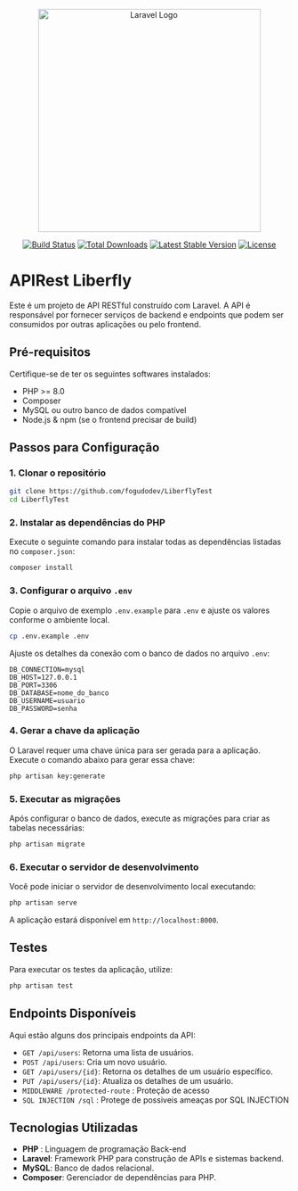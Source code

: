 <p align="center"><a href="https://laravel.com" target="_blank"><img src="https://raw.githubusercontent.com/laravel/art/master/logo-lockup/5%20SVG/2%20CMYK/1%20Full%20Color/laravel-logolockup-cmyk-red.svg" width="400" alt="Laravel Logo"></a></p>

<p align="center">
<a href="https://github.com/laravel/framework/actions"><img src="https://github.com/laravel/framework/workflows/tests/badge.svg" alt="Build Status"></a>
<a href="https://packagist.org/packages/laravel/framework"><img src="https://img.shields.io/packagist/dt/laravel/framework" alt="Total Downloads"></a>
<a href="https://packagist.org/packages/laravel/framework"><img src="https://img.shields.io/packagist/v/laravel/framework" alt="Latest Stable Version"></a>
<a href="https://packagist.org/packages/laravel/framework"><img src="https://img.shields.io/packagist/l/laravel/framework" alt="License"></a>
</p>


# APIRest Liberfly

Este é um projeto de API RESTful construído com Laravel. A API é responsável por fornecer serviços de backend e endpoints que podem ser consumidos por outras aplicações ou pelo frontend.

## Pré-requisitos

Certifique-se de ter os seguintes softwares instalados:

- PHP >= 8.0
- Composer
- MySQL ou outro banco de dados compatível
- Node.js & npm (se o frontend precisar de build)

## Passos para Configuração

### 1. Clonar o repositório

```bash
git clone https://github.com/fogudodev/LiberflyTest
cd LiberflyTest
```

### 2. Instalar as dependências do PHP

Execute o seguinte comando para instalar todas as dependências listadas no `composer.json`:

```bash
composer install
```

### 3. Configurar o arquivo `.env`

Copie o arquivo de exemplo `.env.example` para `.env` e ajuste os valores conforme o ambiente local.

```bash
cp .env.example .env
```

Ajuste os detalhes da conexão com o banco de dados no arquivo `.env`:

```plaintext
DB_CONNECTION=mysql
DB_HOST=127.0.0.1
DB_PORT=3306
DB_DATABASE=nome_do_banco
DB_USERNAME=usuario
DB_PASSWORD=senha
```

### 4. Gerar a chave da aplicação

O Laravel requer uma chave única para ser gerada para a aplicação. Execute o comando abaixo para gerar essa chave:

```bash
php artisan key:generate
```

### 5. Executar as migrações

Após configurar o banco de dados, execute as migrações para criar as tabelas necessárias:

```bash
php artisan migrate
```

### 6. Executar o servidor de desenvolvimento

Você pode iniciar o servidor de desenvolvimento local executando:

```bash
php artisan serve
```

A aplicação estará disponível em `http://localhost:8000`.

## Testes

Para executar os testes da aplicação, utilize:

```bash
php artisan test
```

## Endpoints Disponíveis

Aqui estão alguns dos principais endpoints da API:

- `GET /api/users`: Retorna uma lista de usuários.
- `POST /api/users`: Cria um novo usuário.
- `GET /api/users/{id}`: Retorna os detalhes de um usuário específico.
- `PUT /api/users/{id}`: Atualiza os detalhes de um usuário.
- `MIDDLEWARE /protected-route` : Proteção de acesso 
- `SQL INJECTION /sql` : Protege de possiveis ameaças por SQL INJECTION

## Tecnologias Utilizadas

- **PHP** : Linguagem de programação Back-end
- **Laravel**: Framework PHP para construção de APIs e sistemas backend.
- **MySQL**: Banco de dados relacional.
- **Composer**: Gerenciador de dependências para PHP.

